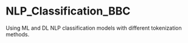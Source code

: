 # NLP_Classification_BBC
Using ML and DL NLP classification models with different tokenization methods.
